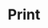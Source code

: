---
title: Print
path: xp.communications
order: 4
type: Team Leader
userID: cm9iQGZsYXRsYW5kZ3JvdXAub3Jn
rprs: false
---